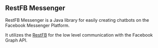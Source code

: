 ## RestFB Messenger

RestFB Messenger is a Java library for easily creating chatbots on the Facebook Messenger Platform.

It utilizes the [RestFB](http://restfb.com) for the low level communication with the Facebook Graph API.
